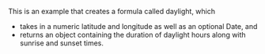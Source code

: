 This is an example that creates a formula called daylight, which

- takes in a numeric latitude and longitude as well as an optional Date, and
- returns an object containing the duration of daylight hours along with sunrise and sunset times.
